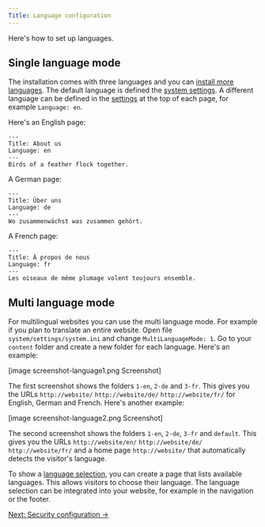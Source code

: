 ```yaml
---
Title: Language configuration
---
```

Here's how to set up languages.

## Single language mode

The installation comes with three languages and you can [install more languages](https://github.com/datenstrom/yellow-extensions/tree/master/languages). The default language is defined the [system settings](adjusting-system#system-settings). A different language can be defined in the [settings](markdown-cheat-sheet#settings) at the top of each page, for example `Language: en`.

Here's an English page:

```
---
Title: About us
Language: en
---
Birds of a feather flock together.
```

A German page:

```
---
Title: Über uns
Language: de
---
Wo zusammenwächst was zusammen gehört.
```

A French page:

```
---
Title: À propos de nous
Language: fr
---
Les oiseaux de même plumage volent toujours ensemble.
```

## Multi language mode

For multilingual websites you can use the multi language mode. For example if you plan to translate an entire website. Open file `system/settings/system.ini` and change `MultiLanguageMode: 1`. Go to your `content` folder and create a new folder for each language. Here's an example:

[image screenshot-language1.png Screenshot]

The first screenshot shows the folders `1-en`, `2-de` and `3-fr`. This gives you the URLs `http://website/` `http://website/de/` `http://website/fr/` for English, German and French. Here's another example:

[image screenshot-language2.png Screenshot]

The second screenshot shows the folders `1-en`, `2-de`, `3-fr` and `default`. This gives you the URLs `http://website/en/` `http://website/de/` `http://website/fr/` and a home page `http://website/` that automatically detects the visitor's language. 

To show a [language selection](/language/), you can create a page that lists available languages. This allows visitors to choose their language. The language selection can be integrated into your website, for example in the navigation or the footer.

[Next: Security configuration →](security-configuration)
